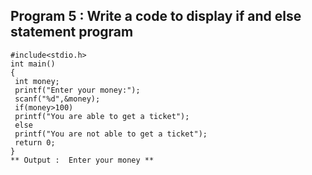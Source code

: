 ##  Program 5 : Write a code to display if and else  statement program
```
#include<stdio.h>
int main()
{
 int money;
 printf("Enter your money:");
 scanf("%d",&money);
 if(money>100)
 printf("You are able to get a ticket"); 
 else
 printf("You are not able to get a ticket");
 return 0;
}
** Output :  Enter your money **








